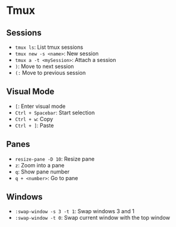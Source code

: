 # Tmux

## Sessions

- `tmux ls`: List tmux sessions
- `tmux new -s <name>`: New session
- `tmux a -t <mySession>`: Attach a session
- `)`: Move to next session
- `(:` Move to previous session

## Visual Mode

- `[`: Enter visual mode
- `Ctrl + Spacebar`: Start selection
- `Ctrl + w`: Copy
- `Ctrl + ]`: Paste

## Panes

- `resize-pane -D 10`: Resize pane
- `z`: Zoom into a pane
- `q`: Show pane number
- `q + <number>`: Go to pane

## Windows

- `:swap-window -s 3 -t 1`: Swap windows 3 and 1
- `:swap-window -t 0`: Swap current window with the top window
